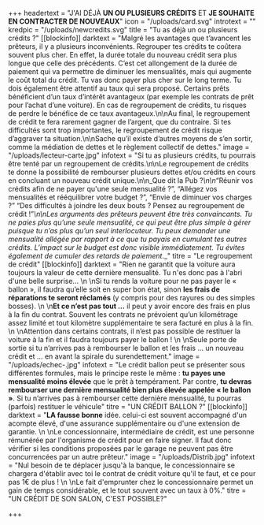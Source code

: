 +++
headertext = "J'AI DÉJÀ **UN OU PLUSIEURS CRÉDITS** ET **JE SOUHAITE EN CONTRACTER DE NOUVEAUX**"
icon = "/uploads/card.svg"
introtext = ""
kredpic = "/uploads/newcredits.svg"
title = "Tu as déjà un ou plusieurs crédits ?"
[[blockinfo]]
darktext = "Malgré les avantages que t’avancent les prêteurs, il y a plusieurs inconvénients. Regrouper tes crédits te coûtera souvent plus cher. En effet, la durée totale du nouveau crédit sera plus longue que celle des précédents. C’est cet allongement de la durée de paiement qui va permettre de diminuer les mensualités, mais qui augmente le coût total du crédit. Tu vas donc payer plus cher sur le long terme. Tu dois également être attentif au taux qui sera proposé. Certains prêts bénéficient d’un taux d’intérêt avantageux (par exemple les contrats de prêt pour l’achat d’une voiture). En cas de regroupement de crédits, tu risques de perdre le bénéfice de ce taux avantageux.\n\nAu final, le regroupement de crédit te fera rarement gagner de l’argent, que du contraire. Si tes difficultés sont trop importantes, le regroupement de crédit risque d’aggraver ta situation.\n\nSache qu’il existe d’autres moyens de s’en sortir, comme la médiation de dettes et le règlement collectif de dettes."
image = "/uploads/lecteur-carte.jpg"
infotext = "Si tu as plusieurs crédits, tu pourrais être tenté par un regroupement de crédits.\n\nLe regroupement de crédits te donne la possibilité de rembourser plusieurs dettes et/ou crédits en cours en concluant un nouveau crédit unique.\n\n_Que dit la Pub ?_\n\n_“Réunir vos crédits afin de ne payer qu'une seule mensualité ?”, “Allégez vos mensualités et rééquilibrer votre budget ?”, “Envie de diminuer vos charges ?” “Des difficultés à joindre les deux bouts ? Pensez au regroupement de crédit !”_\n\nLes arguments des prêteurs peuvent être très convaincants. Tu ne paies plus qu’une seule mensualité, ce qui peut être plus simple à gérer puisque tu n’as plus qu’un seul interlocuteur. Tu peux demander une mensualité allégée par rapport à ce que tu payais en cumulant tes autres crédits. L’impact sur le budget est donc visible immédiatement. Tu évites également de cumuler des retards de paiement_._"
titre = "Le regroupement de crédit"
[[blockinfo]]
darktext = "Rien ne garantit que la voiture aura toujours la valeur de cette dernière mensualité. Tu n'es donc pas à l'abri d'une belle surprise...  \n  \nSi tu rends la voiture pour ne pas payer le « ballon », il faudra qu’elle soit en super bon état, sinon **les frais de réparations te seront réclamés** (y compris pour des rayures ou des simples bosses).  \n  \n**Et ce n’est pas tout …** il peut y avoir encore des frais en plus à la fin du contrat. Souvent les contrats ne prévoient qu’un kilométrage assez limité et tout kilomètre supplémentaire te sera facturé en plus à la fin.  \n  \nAttention dans certains contrats, il n’est pas possible de restituer la voiture à la fin et il faudra toujours payer le ballon !  \n  \nSeule porte de sortie si tu n’arrives pas à rembourser le ballon et les frais … un nouveau crédit et … en avant la spirale du surendettement."
image = "/uploads/echec-.jpg"
infotext = "Le crédit ballon peut se présenter sous différentes formules, mais le principe reste le même : **tu payes une mensualité moins élevée** que le prêt à tempérament. Par contre, **tu devras rembourser une dernière mensualité bien plus élevée appelée « le ballon »**. Si tu n’arrives pas à rembourser cette dernière mensualité, tu pourras (parfois) restituer le véhicule"
titre = "UN CRÉDIT BALLON ?"
[[blockinfo]]
darktext = "**LA fausse bonne** idée. celui-ci est souvent accompagné d'un acompte élevé, d'une assurance supplémentaire ou d'une extension de garantie.  \n  \nLe concessionnaire, intermédiaire de crédit, est une personne rémunérée par l'organisme de crédit pour en faire signer. Il faut donc vérifier si les conditions proposées par le garage ne peuvent pas être concurrencées par un autre prêteur."
image = "/uploads/Distrib.jpg"
infotext = "Nul besoin de te déplacer jusqu'à la banque, le concessionnaire se chargera d'établir avec toi le contrat de crédit voiture qu'il te faut, et ce pour pas 1€ de plus !  \n‍  \nLe fait d'emprunter chez le concessionnaire permet un gain de temps considérable, et le tout souvent avec un taux à 0%."
titre = "UN CRÉDIT DE SON SALON, C'EST POSSIBLE?"

+++
